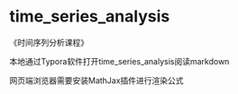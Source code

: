 # time_series_analysis
《时间序列分析课程》



本地通过Typora软件打开time_series_analysis阅读markdown

网页端浏览器需要安装MathJax插件进行渲染公式